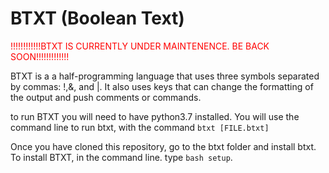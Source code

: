 # BTXT (Boolean Text)

<span style="color:red">!!!!!!!!!!!!BTXT IS CURRENTLY UNDER MAINTENENCE. BE BACK SOON!!!!!!!!!!!!!</span>

BTXT is a a half-programming language that uses three symbols separated by commas: !,&, and |.
It also uses keys that can change the formatting of the output and push comments or commands.

to run BTXT you will need to have python3.7 installed.
You will use the command line to run btxt, with the command ```btxt [FILE.btxt]```

Once you have cloned this repository, go to the btxt folder and install btxt.
To install BTXT, in the command line. type ```bash setup```.

